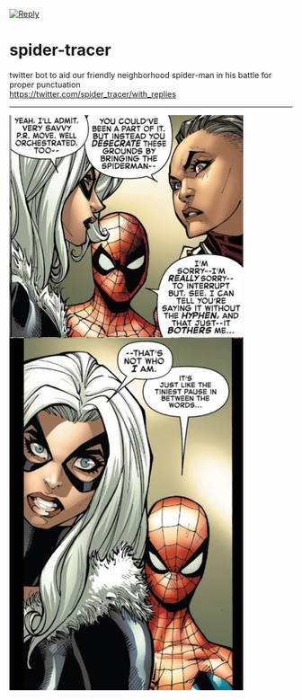 [![Reply](https://github.com/bongardino/spidey-snark/actions/workflows/reply.yml/badge.svg)](https://github.com/bongardino/spidey-snark/actions/workflows/reply.yml)

# spider-tracer
twitter bot to aid our friendly neighborhood spider-man in his battle for proper punctuation  
https://twitter.com/spider_tracer/with_replies
___
![context](context.jpeg?raw=true "Context")
